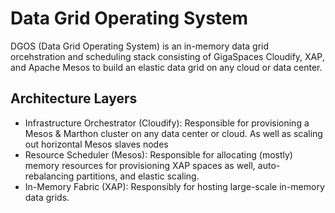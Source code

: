 # Data Grid Operating System
DGOS (Data Grid Operating System) is an in-memory data grid orcehstration and scheduling stack consisting of GigaSpaces Cloudify, XAP, and Apache Mesos to build an elastic data grid on any cloud or data center. 

## Architecture Layers
* Infrastructure Orchestrator (Cloudify): Responsible for provisioning a Mesos & Marthon cluster on any data center or cloud. As well as scaling out horizontal Mesos slaves nodes
* Resource Scheduler (Mesos): Responsible for allocating (mostly) memory resources for provisioning XAP spaces as well, auto-rebalancing partitions, and elastic scaling. 
* In-Memory Fabric (XAP): Responsibly for hosting large-scale in-memory data grids. 


